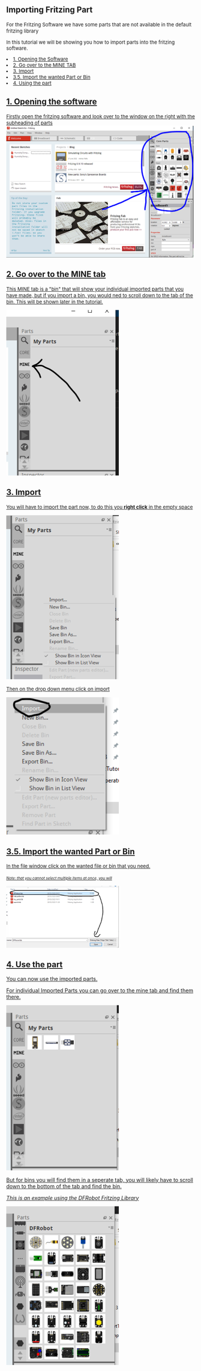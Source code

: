 ## Importing Fritzing Part
<font size="2"> For the Fritzing Software we have some parts that are not available in the default fritzing library

In this tutorial we will be showing you how to import parts into the fritzing software. 
<u>
 <li> 1. Opening the Software</li>
 <li> 2. Go over to the MINE TAB</li>
 <li> 3. Import</li>
 <li> 3.5. Import the wanted Part or Bin</li>
 <li> 4. Using the part</li>
</ul> 
</font>

## 1. Opening the software
<font size="2"> Firstly open the fritzing software and look over to the window on the right with the subheading of parts </font>
<img src="https://github.com/Fabrication-Lab/Example-Electronics-Projects/blob/Added-fritzing-components/Fritzingparts/Images/Images1.PNG" style="width:499px;height:auto">

## 2. Go over to the MINE tab
<font size="2"> This MINE tab is a "bin" that will show your individual imported parts that you have made, but if you import a bin, you would ned to scroll down to the tab of the bin. This will be shown later in the tutorial. </font>

<img src="https://github.com/Fabrication-Lab/Example-Electronics-Projects/blob/Added-fritzing-components/Fritzingparts/Images/Images2.PNG" style="width:300px;height:auto">

## 3. Import
<font size="2"> You will have to import the part now, to do this you **right click** in the empty space </font>

<img src="https://github.com/Fabrication-Lab/Example-Electronics-Projects/blob/Added-fritzing-components/Fritzingparts/Images/Images3.PNG" style="width:300px;height:auto">

<font size="2"> Then on the drop down menu click on import </font>

<img src="https://github.com/Fabrication-Lab/Example-Electronics-Projects/blob/Added-fritzing-components/Fritzingparts/Images/Images4.PNG" style="width:300px;height:auto">

## 3.5. Import the wanted Part or Bin
<font size="2">In the file window click on the wanted file or bin that you need.</font>

<font size="1">_Note: that you cannot select multiple items at once, you will_</font>

<img src="https://github.com/Fabrication-Lab/Example-Electronics-Projects/blob/Added-fritzing-components/Fritzingparts/Images/Images5.png" style="width:300px;height:auto">

## 4. Use the part
You can now use the imported parts.

For individual Imported Parts you can go over to the mine tab and find them there.

<img src="https://github.com/Fabrication-Lab/Example-Electronics-Projects/blob/Added-fritzing-components/Fritzingparts/Images/Images6.png" style="width:300px;height:auto">

But for bins you will find them in a seperate tab, you will likely have to scroll down to the bottom of the tab and find the bin.

_This is an example using the DFRobot Fritzing Library_

<img src="https://github.com/Fabrication-Lab/Example-Electronics-Projects/blob/Added-fritzing-components/Fritzingparts/Images/Images7.png" style="width:300px;height:auto">





